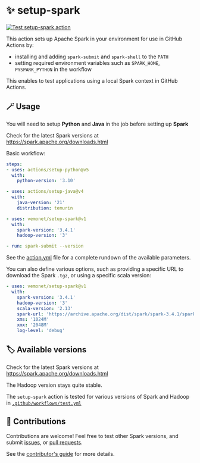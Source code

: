# ✨ setup-spark

[![Test setup-spark action](https://github.com/vemonet/setup-spark/actions/workflows/test.yml/badge.svg)](https://github.com/vemonet/setup-spark/actions/workflows/test.yml)

This action sets up Apache Spark in your environment for use in GitHub Actions by:

- installing and adding `spark-submit` and `spark-shell` to the `PATH`
- setting required environment variables such as `SPARK_HOME`, `PYSPARK_PYTHON` in the workflow

This enables to test applications using a local Spark context in GitHub Actions.

## 🪄 Usage

You will need to setup **Python** and **Java** in the job before setting up **Spark**

Check for the latest Spark versions at https://spark.apache.org/downloads.html

Basic workflow:
```yaml
steps:
- uses: actions/setup-python@v5
  with:
    python-version: '3.10'

- uses: actions/setup-java@v4
  with:
    java-version: '21'
    distribution: temurin

- uses: vemonet/setup-spark@v1
  with:
    spark-version: '3.4.1'
    hadoop-version: '3'

- run: spark-submit --version
```

See the [action.yml](action.yml) file for a complete rundown of the available parameters.

You can also define various options, such as providing a specific URL to download the Spark `.tgz`, or using a specific scala version:

```yaml
- uses: vemonet/setup-spark@v1
  with:
    spark-version: '3.4.1'
    hadoop-version: '3'
    scala-version: '2.13'
    spark-url: 'https://archive.apache.org/dist/spark/spark-3.4.1/spark-3.4.1-bin-hadoop3-scala2.13.tgz'
    xms: '1024M'
    xmx: '2048M'
    log-level: 'debug'
```

## ️🏷️ Available versions

Check for the latest Spark versions at https://spark.apache.org/downloads.html

The Hadoop version stays quite stable.

The `setup-spark` action is tested for various versions of Spark and Hadoop in [`.github/workflows/test.yml`](https://github.com/vemonet/setup-spark/blob/main/.github/workflows/test.yml)

## 📝 Contributions

Contributions are welcome! Feel free to test other Spark versions, and submit [issues](/issues), or [pull requests](https://github.com/vemonet/setup-spark/blob/main/CONTRIBUTING.md).

See the [contributor's guide](https://github.com/vemonet/setup-spark/blob/main/CONTRIBUTING.md) for more details.
